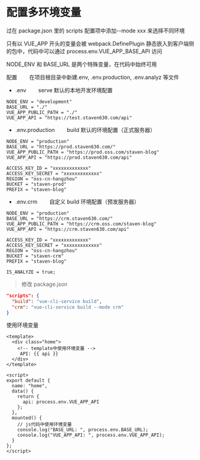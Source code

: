 # 配置多环境变量

过在 package.json 里的 scripts 配置项中添加--mode xxx 来选择不同环境

只有以 VUE_APP 开头的变量会被 webpack.DefinePlugin 静态嵌入到客户端侧的包中，代码中可以通过 process.env.VUE_APP_BASE_API 访问

NODE_ENV 和 BASE_URL 是两个特殊变量，在代码中始终可用

配置
  在项目根目录中新建.env, .env.production, .env.analyz 等文件

* .env
  serve 默认的本地开发环境配置
```shell
NODE_ENV = "development"
BASE_URL = "./"
VUE_APP_PUBLIC_PATH = "./"
VUE_APP_API = "https://test.staven630.com/api"
```

* .env.production
  build 默认的环境配置（正式服务器）
```shell
NODE_ENV = "production"
BASE_URL = "https://prod.staven630.com/"
VUE_APP_PUBLIC_PATH = "https://prod.oss.com/staven-blog"
VUE_APP_API = "https://prod.staven630.com/api"

ACCESS_KEY_ID = "xxxxxxxxxxxxx"
ACCESS_KEY_SECRET = "xxxxxxxxxxxxx"
REGION = "oss-cn-hangzhou"
BUCKET = "staven-prod"
PREFIX = "staven-blog"
```

* .env.crm
  自定义 build 环境配置（预发服务器）
```shell
NODE_ENV = "production"
BASE_URL = "https://crm.staven630.com/"
VUE_APP_PUBLIC_PATH = "https://crm.oss.com/staven-blog"
VUE_APP_API = "https://crm.staven630.com/api"

ACCESS_KEY_ID = "xxxxxxxxxxxxx"
ACCESS_KEY_SECRET = "xxxxxxxxxxxxx"
REGION = "oss-cn-hangzhou"
BUCKET = "staven-crm"
PREFIX = "staven-blog"

IS_ANALYZE = true;
```
> 修改 package.json
```json
"scripts": {
  "build": "vue-cli-service build",
  "crm": "vue-cli-service build --mode crm"
}
```

使用环境变量

```vue
<template>
  <div class="home">
    <!-- template中使用环境变量 -->
     API: {{ api }}
  </div>
</template>

<script>
export default {
  name: "home",
  data() {
    return {
      api: process.env.VUE_APP_API
    };
  },
  mounted() {
    // js代码中使用环境变量
    console.log("BASE_URL: ", process.env.BASE_URL);
    console.log("VUE_APP_API: ", process.env.VUE_APP_API);
  }
};
</script>
```